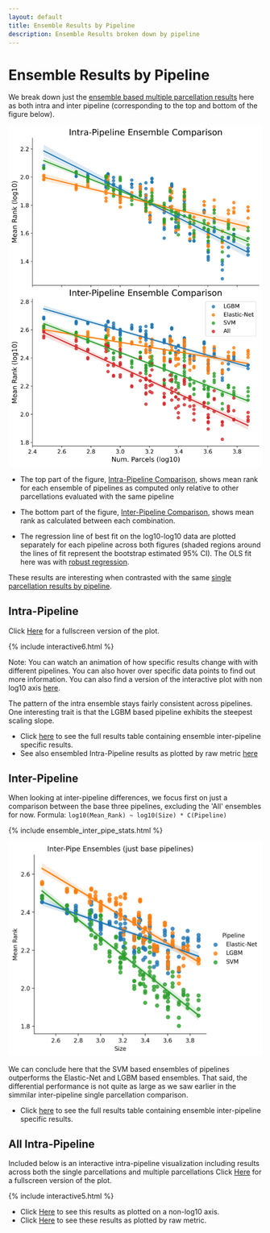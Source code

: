 ```yaml
---
layout: default
title: Ensemble Results by Pipeline
description: Ensemble Results broken down by pipeline
---
```


# Ensemble Results by Pipeline

We break down just the [ensemble based multiple parcellation results](./index#multiple-parcellation-strategies) here as both intra and inter pipeline (corresponding to the top and bottom of the figure below).

![By Pipeline](https://raw.githubusercontent.com/sahahn/parc_scaling/master/analyze/Figures/interpipeline_ensemble_comparison.png)

- The top part of the figure, [Intra-Pipeline Comparison](./ensemble_by_pipeline#intra-pipeline-comparison), shows mean rank
  for each ensemble of pipelines as computed only relative to other parcellations evaluated with the same pipeline

- The bottom part of the figure, [Inter-Pipeline Comparison](./ensemble_by_pipeline#inter-pipeline-comparison), shows mean rank as
calculated between each combination.

- The regression line of best fit on the log10-log10 data are plotted separately
  for each pipeline across both figures (shaded regions around the lines of fit represent the bootstrap estimated 95% CI).
  The OLS fit here was with [robust regression](https://www.statsmodels.org/stable/rlm.html).

These results are interesting when contrasted with the same [single parcellation results by pipeline](./by_pipeline.html).


## Intra-Pipeline

Click [Here](./interactive6.html) for a fullscreen version of the plot.

{% include interactive6.html %}

Note: You can watch an animation of how specific results change with with different pipelines.
You can also hover over specific data points to find out more information. You can also find a version of the interactive plot with non log10 axis [here](./interactive6_base.html).

The pattern of the intra ensemble stays fairly consistent across pipelines. One interesting trait is that the LGBM based pipeline exhibits the steepest scaling slope.

- Click [here](./ensemble_intrapipe_table.html) to see the full results table containing ensemble inter-pipeline specific results.
- See also ensembled Intra-Pipeline results as plotted by raw metric [here](./ensemble_by_pipeline_raw)

## Inter-Pipeline

When looking at inter-pipeline differences, we focus first on just a comparison between the base three pipelines, excluding the 'All' ensembles for now.
Formula: `log10(Mean_Rank) ~ log10(Size) * C(Pipeline)`

{% include ensemble_inter_pipe_stats.html %}

![Inter](https://raw.githubusercontent.com/sahahn/parc_scaling/master/analyze/Figures/ensemble_inter_pipe_stats.png)

We can conclude here that the SVM based ensembles of pipelines outperforms the Elastic-Net and LGBM based ensembles. That said, the differential performance is not quite as large as we saw earlier in the simmilar inter-pipeline single parcellation comparison.

- Click [here](./ensemble_interpipe_table.html) to see the full results table containing ensemble inter-pipeline specific results.

## All Intra-Pipeline

Included below is an interactive intra-pipeline visualization including results across both the single parcellations and multiple parcellations
Click [Here](./interactive5.html) for a fullscreen version of the plot.

{% include interactive5.html %}

- Click [Here](./interactive5_base.html) to see this results as plotted on a non-log10 axis.
- Click [Here](./all_by_pipeline_raw.html) to see these results as plotted by raw metric.
